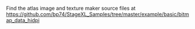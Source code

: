 Find the atlas image and texture maker source files at https://github.com/bp74/StageXL_Samples/tree/master/example/basic/bitmap_data_hidpi